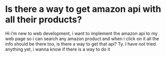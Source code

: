
# Is there a way to get amazon api with all their products?

Hi i'm new to web development, i want to implement the amazon api to my web page so i can search any amazon product and when i click on it all the info should be there too, is there a way to get that api? Ty.
I have not tried anything yet, i wanna know if there is a way to do it

        